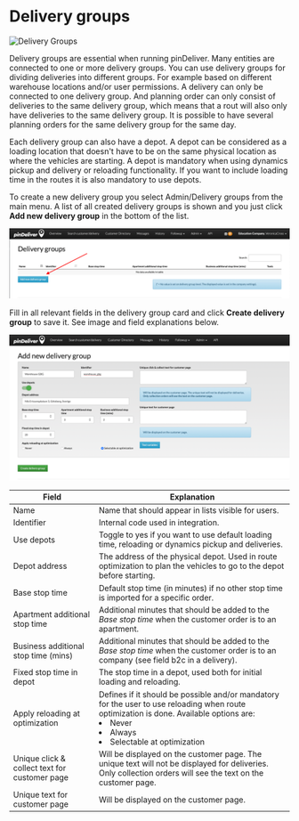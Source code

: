 # Delivery groups

![Delivery Groups](/images/icons/delivery_groups.png)

Delivery groups are essential when running pinDeliver. Many entities are connected to one or more delivery groups. You can use delivery groups for dividing deliveries into different groups. For example based on different warehouse locations and/or user permissions. A delivery can only be connected to one delivery group. And planning order can only consist of deliveries to the same delivery group, which means that a rout will also only have deliveries to the same delivery group. It is possible to have several planning orders for the same delivery group for the same day.

Each delivery group can also have a depot. A depot can be considered as a loading location that doesn't have to be on the same physical location as where the vehicles are starting. A depot is mandatory when using dynamics pickup and delivery or reloading functionality. If you want to include loading time in the routes it is also mandatory to use depots.

To create a new delivery group you select Admin/Delivery groups from the main menu. A list of all created delivery groups is shown and you just click **Add new delivery group** in the bottom of the list.

![Delivery Groups](/images/delivery_group_list.png)

Fill in all relevant fields in the delivery group card and click **Create delivery group** to save it. See image and field explanations below.

![Delivery Group](/images/delivery_group.png)

|Field|Explanation|
|-----|----------|
|Name|Name that should appear in lists visible for users.|
|Identifier|Internal code used in integration.|
|Use depots|Toggle to yes if you want to use default loading time, reloading or dynamics pickup and deliveries.|
|Depot address|The address of the physical depot. Used in route optimization to plan the vehicles to go to the depot before starting.|
|Base stop time|Default stop time (in minutes) if no other stop time is imported for a specific order.|
|Apartment additional stop time|Additional minutes that should be added to the *Base stop time* when the customer order is to an apartment.|
|Business additional stop time (mins)|Additional minutes that should be added to the *Base stop time* when the customer order is to an company (see field b2c in a delivery).|
|Fixed stop time in depot|The stop time in a depot, used both for initial loading and reloading.|
|Apply reloading at optimization|Defines if it should be possible and/or mandatory for the user to use reloading when route optimization is done. Available options are:<ur><li>Never</li><li>Always</li><li>Selectable at optimization</li></ur>|
|Unique click & collect text for customer page|Will be displayed on the customer page. The unique text will not be displayed for deliveries. Only collection orders will see the text on the customer page.|
|Unique text for customer page|Will be displayed on the customer page.|
